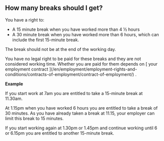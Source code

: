 ##  How many breaks should I get?

You have a right to:

  * A 15 minute break when you have worked more than 4 ½ hours 
  * A 30 minute break when you have worked more than 6 hours, which can include the first 15-minute break. 

The break should not be at the end of the working day.

You have no legal right to be paid for these breaks and they are not
considered working time. Whether you are paid for them depends on [ your
employment contract ](/en/employment/employment-rights-and-
conditions/contracts-of-employment/contract-of-employment/) .

**Example**

If you start work at 7am you are entitled to take a 15-minute break at
11.30am.

At 1.15pm when you have worked 6 hours you are entitled to take a break of 30
minutes. As you have already taken a break at 11.15, your employer can limit
this break to 15 minutes.

If you start working again at 1.30pm or 1.45pm and continue working until 6 or
6.15pm you are entitled to another 15-minute break.
